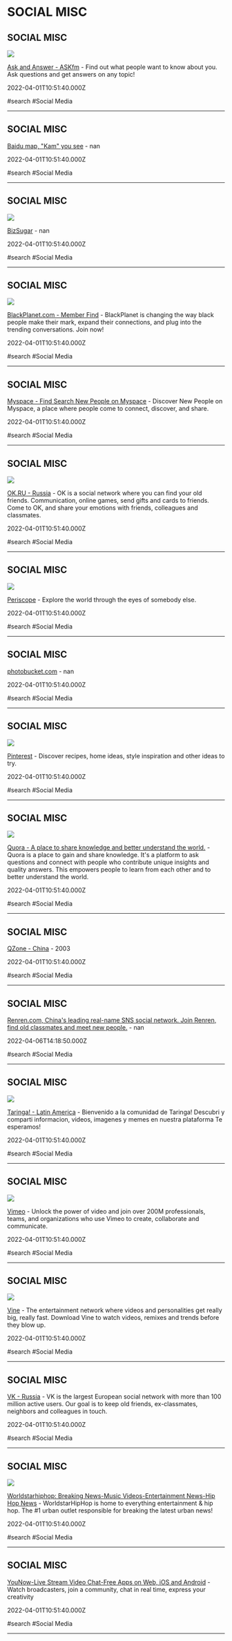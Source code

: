 # SOCIAL MISC

## SOCIAL MISC

![](https://casts.ask.fm/assets/logo-preview-1070db1293ce03d8225e2d3f555fb7502f9fb7557bb0a1d9d81923c9099fb4c2.png)

[Ask and Answer - ASKfm](https://ask.fm) - Find out what people want to know about you. Ask questions and get answers on any topic!

2022-04-01T10:51:40.000Z

#search #Social Media

---

## SOCIAL MISC

[Baidu map, "Kam" you see](http://image.baidu.com/?fr=shitu) - nan

2022-04-01T10:51:40.000Z

#search #Social Media

---

## SOCIAL MISC

![](https://www.bizsugar.com/BizSugar%20logo%20200.jpg)

[BizSugar](http://www.bizsugar.com) - nan

2022-04-01T10:51:40.000Z

#search #Social Media

---

## SOCIAL MISC

![](https://bpimg.imgix.net/c951a3eb04a4a994681b5207277e5cec237e491e_orig?auto=format&dpr=2.5&fit=crop&h=80&q=25&w=80&s=a076da6d2e9d8c5a50b2c03482a3f9f2)

[BlackPlanet.com - Member Find](http://www.blackplanet.com/user_search/index.html?memberusername=&search_type=username&section=member_browse&simple_search_form_submit=1&tracking=global_nav) - BlackPlanet is changing the way black people make their mark, expand their connections, and plug into the trending conversations.  Join now!

2022-04-01T10:51:40.000Z

#search #Social Media

---

## SOCIAL MISC

[Myspace - Find Search New People on Myspace](https://myspace.com/discover/people) - Discover New People on Myspace, a place where people come to connect, discover, and share.

2022-04-01T10:51:40.000Z

#search #Social Media

---

## SOCIAL MISC

![](https://ok.ru/res/i/anonym/def_1200x630-r.png)

[OK.RU - Russia](https://ok.ru) - OK is a social network where you can find your old friends. Communication, online games, send gifts and cards to friends. Come to OK, and share your emotions with friends, colleagues and classmates.

2022-04-01T10:51:40.000Z

#search #Social Media

---

## SOCIAL MISC

![](https://www.pscp.tv/v/images/press_assets/socialmedia.jpg)

[Periscope](https://www.periscope.tv) - Explore the world through the eyes of somebody else.

2022-04-01T10:51:40.000Z

#search #Social Media

---

## SOCIAL MISC

[photobucket.com](http://photobucket.com) - nan

2022-04-01T10:51:40.000Z

#search #Social Media

---

## SOCIAL MISC

![](https://s.pinimg.com/images/facebook_share_image.png)

[Pinterest](https://www.pinterest.com) - Discover recipes, home ideas, style inspiration and other ideas to try.

2022-04-01T10:51:40.000Z

#search #Social Media

---

## SOCIAL MISC

![](https://qsf.cf2.quoracdn.net/-4-images.Illustration_fb_share_default_1280x720.png-26-7b8bc71e8107b6f5.png)

[Quora - A place to share knowledge and better understand the world.](https://www.quora.com) - Quora is a place to gain and share knowledge. It&#039;s a platform to ask questions and connect with people who contribute unique insights and quality answers. This empowers people to learn from each other and to better understand the world.

2022-04-01T10:51:40.000Z

#search #Social Media

---

## SOCIAL MISC

[QZone - China](http://www.qq.com) - 2003

2022-04-01T10:51:40.000Z

#search #Social Media

---

## SOCIAL MISC

[Renren.com, China's leading real-name SNS social network. Join Renren, find old classmates and meet new people.](http://www.renren.com) - nan

2022-04-06T14:18:50.000Z

#search #Social Media

---

## SOCIAL MISC

![](https://www.taringa.net/og_image.jpg)

[Taringa! - Latin America](https://www.taringa.net) - Bienvenido a la comunidad de Taringa! Descubri y comparti informacion, videos, imagenes y memes en nuestra plataforma Te esperamos!

2022-04-01T10:51:40.000Z

#search #Social Media

---

## SOCIAL MISC

![](https://f.vimeocdn.com/images_v6/logo.png)

[Vimeo](https://vimeo.com/home) - Unlock the power of video and join over 200M professionals, teams, and organizations who use Vimeo to create, collaborate and communicate.

2022-04-01T10:51:40.000Z

#search #Social Media

---

## SOCIAL MISC

![](https://vine.co/assets/images/meta/vine_screencap.png)

[Vine](https://vine.co) - The entertainment network where videos and personalities get really big, really fast. Download Vine to watch videos, remixes and trends before they blow up.

2022-04-01T10:51:40.000Z

#search #Social Media

---

## SOCIAL MISC

[VK - Russia](https://vk.com) - VK is the largest European social network with more than 100 million active users. Our goal is to keep old friends, ex-classmates, neighbors and colleagues in touch.

2022-04-01T10:51:40.000Z

#search #Social Media

---

## SOCIAL MISC

![](https://worldstarhiphop.com/videos/undefined)

[Worldstarhiphop: Breaking News-Music Videos-Entertainment News-Hip Hop News](http://www.worldstarhiphop.com/videos) - WorldstarHipHop is home to everything entertainment & hip hop. The #1 urban outlet responsible for breaking the latest urban news!

2022-04-01T10:51:40.000Z

#search #Social Media

---

## SOCIAL MISC

[YouNow-Live Stream Video Chat-Free Apps on Web, iOS and Android](https://www.younow.com) - Watch broadcasters, join a community, chat in real time, express your creativity

2022-04-01T10:51:40.000Z

#search #Social Media

---
